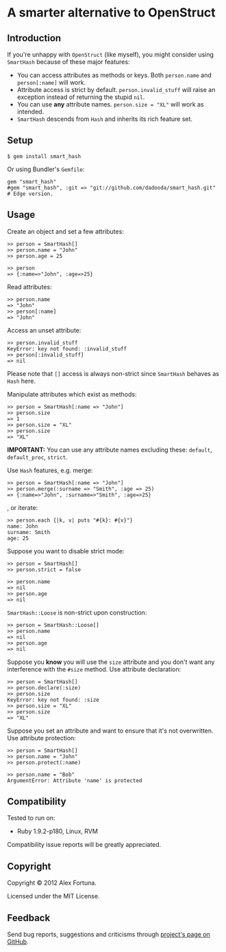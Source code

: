 
A smarter alternative to OpenStruct
===================================


Introduction
------------

If you're unhappy with `OpenStruct` (like myself), you might consider using `SmartHash` because of these major features:

* You can access attributes as methods or keys. Both `person.name` and `person[:name]` will work.
* Attribute access is strict by default. `person.invalid_stuff` will raise an exception instead of returning the stupid `nil`.
* You can use **any** attribute names. `person.size = "XL"` will work as intended.
* `SmartHash` descends from `Hash` and inherits its rich feature set.


Setup
-----

~~~
$ gem install smart_hash
~~~

Or using Bundler's `Gemfile`:

~~~
gem "smart_hash"
#gem "smart_hash", :git => "git://github.com/dadooda/smart_hash.git"     # Edge version.
~~~


Usage
-----

Create an object and set a few attributes:

~~~
>> person = SmartHash[]
>> person.name = "John"
>> person.age = 25

>> person
=> {:name=>"John", :age=>25}
~~~

Read attributes:

~~~
>> person.name
=> "John"
>> person[:name]
=> "John"
~~~

Access an unset attribute:

~~~
>> person.invalid_stuff
KeyError: key not found: :invalid_stuff
>> person[:invalid_stuff]
=> nil
~~~

Please note that `[]` access is always non-strict since `SmartHash` behaves as `Hash` here.

Manipulate attributes which exist as methods:

~~~
>> person = SmartHash[:name => "John"]
>> person.size
=> 1
>> person.size = "XL"
>> person.size
=> "XL"
~~~

**IMPORTANT:** You can use any attribute names excluding these: `default`, `default_proc`, `strict`.

Use `Hash` features, e.g. merge:

~~~
>> person = SmartHash[:name => "John"]
>> person.merge(:surname => "Smith", :age => 25)
=> {:name=>"John", :surname=>"Smith", :age=>25}
~~~

, or iterate:

~~~
>> person.each {|k, v| puts "#{k}: #{v}"}
name: John
surname: Smith
age: 25
~~~

Suppose you want to disable strict mode:

~~~
>> person = SmartHash[]
>> person.strict = false

>> person.name
=> nil
>> person.age
=> nil
~~~

`SmartHash::Loose` is non-strict upon construction:

~~~
>> person = SmartHash::Loose[]
>> person.name
=> nil
>> person.age
=> nil
~~~

Suppose you **know** you will use the `size` attribute and you don't want any interference with the `#size` method. Use attribute declaration:

~~~
>> person = SmartHash[]
>> person.declare(:size)
>> person.size
KeyError: key not found: :size
>> person.size = "XL"
>> person.size
=> "XL"
~~~

Suppose you set an attribute and want to ensure that it's not overwritten. Use attribute protection:

~~~
>> person = SmartHash[]
>> person.name = "John"
>> person.protect(:name)

>> person.name = "Bob"
ArgumentError: Attribute 'name' is protected
~~~


Compatibility
-------------

Tested to run on:

* Ruby 1.9.2-p180, Linux, RVM

Compatibility issue reports will be greatly appreciated.


Copyright
---------

Copyright &copy; 2012 Alex Fortuna.

Licensed under the MIT License.


Feedback
--------

Send bug reports, suggestions and criticisms through [project's page on GitHub](http://github.com/dadooda/smart_hash).
